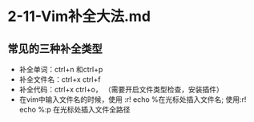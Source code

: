 # 2-11-Vim补全大法.md


## 常见的三种补全类型
- 补全单词：ctrl+n 和ctrl+p
- 补全文件名：ctrl+x ctrl+f
- 补全代码：ctrl+x ctrl+o， （需要开启文件类型检查，安装插件）
- 在vim中输入文件名的时候，使用 :r! echo %在光标处插入文件名; 使用:r! echo %:p 在光标处插入文件全路径


